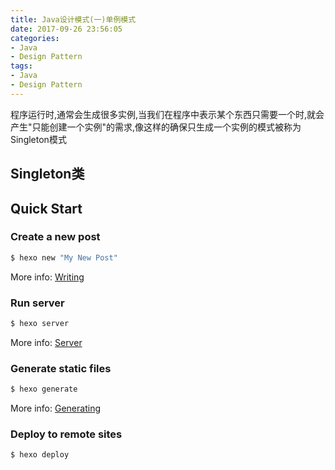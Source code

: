 ```yaml
---
title: Java设计模式(一)单例模式
date: 2017-09-26 23:56:05
categories:
- Java
- Design Pattern
tags:
- Java
- Design Pattern
---
```

程序运行时,通常会生成很多实例,当我们在程序中表示某个东西只需要一个时,就会产生"只能创建一个实例"的需求,像这样的确保只生成一个实例的模式被称为Singleton模式
## Singleton类

## Quick Start

### Create a new post

``` bash
$ hexo new "My New Post"
```

More info: [Writing](https://hexo.io/docs/writing.html)

### Run server

``` bash
$ hexo server
```

More info: [Server](https://hexo.io/docs/server.html)

### Generate static files

``` bash
$ hexo generate
```

More info: [Generating](https://hexo.io/docs/generating.html)

### Deploy to remote sites

``` bash
$ hexo deploy
